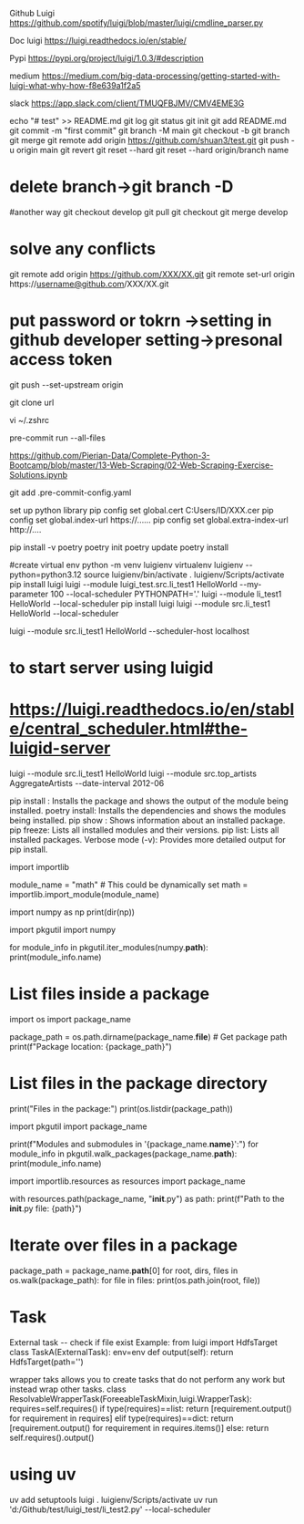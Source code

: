 Github Luigi
https://github.com/spotify/luigi/blob/master/luigi/cmdline_parser.py

Doc luigi
https://luigi.readthedocs.io/en/stable/

Pypi
https://pypi.org/project/luigi/1.0.3/#description

medium
https://medium.com/big-data-processing/getting-started-with-luigi-what-why-how-f8e639a1f2a5

slack
https://app.slack.com/client/TMUQFBJMV/CMV4EME3G


echo "# test" >> README.md
git log
git status
git init
git add README.md
git commit -m "first commit"
git branch -M main
git checkout -b <branch name>
git branch <name>
git merge <name>
git remote add origin https://github.com/shuan3/test.git
git push -u origin main
git revert <id>
git reset --hard <id>
git reset --hard origin/branch name
# delete branch->git branch -D <branch name>

#another way
git checkout develop
git pull
git checkout <branch name>
git merge develop
# solve any conflicts

git remote add origin https://github.com/XXX/XX.git
git remote set-url origin https://username@github.com/XXX/XX.git
# put password or tokrn ->setting in github developer setting->presonal access token
git push --set-upstream origin <branch name>


git clone url


vi  ~/.zshrc



pre-commit run --all-files




https://github.com/Pierian-Data/Complete-Python-3-Bootcamp/blob/master/13-Web-Scraping/02-Web-Scraping-Exercise-Solutions.ipynb



git add .pre-commit-config.yaml


set up python library
pip config set global.cert C:Users/ID/XXX.cer
pip config set global.index-url https://......
pip config set global.extra-index-url http://....


pip install -v poetry
poetry init
poetry update
poetry install

#create virtual env
python -m venv luigienv
virtualenv luigienv --python=python3.12
source luigienv/bin/activate
. luigienv/Scripts/activate
pip install luigi
luigi --module luigi_test.src.li_test1 HelloWorld --my-parameter 100 --local-scheduler
PYTHONPATH='.' luigi --module li_test1 HelloWorld --local-scheduler
pip install luigi
luigi --module src.li_test1 HelloWorld --local-scheduler

luigi --module src.li_test1 HelloWorld --scheduler-host localhost

# to start server using luigid
# https://luigi.readthedocs.io/en/stable/central_scheduler.html#the-luigid-server
luigi --module src.li_test1 HelloWorld
luigi --module src.top_artists AggregateArtists --date-interval 2012-06




pip install <package-name>: Installs the package and shows the output of the module being installed.
poetry install: Installs the dependencies and shows the modules being installed.
pip show <package-name>: Shows information about an installed package.
pip freeze: Lists all installed modules and their versions.
pip list: Lists all installed packages.
Verbose mode (-v): Provides more detailed output for pip install.


import importlib

module_name = "math"  # This could be dynamically set
math = importlib.import_module(module_name)


import numpy as np
print(dir(np))

import pkgutil
import numpy

for module_info in pkgutil.iter_modules(numpy.__path__):
    print(module_info.name)


# List files inside a package
import os
import package_name

package_path = os.path.dirname(package_name.__file__)  # Get package path
print(f"Package location: {package_path}")

# List files in the package directory
print("Files in the package:")
print(os.listdir(package_path))

import pkgutil
import package_name

print(f"Modules and submodules in '{package_name.__name__}':")
for module_info in pkgutil.walk_packages(package_name.__path__):
    print(module_info.name)



import importlib.resources as resources
import package_name

with resources.path(package_name, "__init__.py") as path:
    print(f"Path to the __init__.py file: {path}")

# Iterate over files in a package
package_path = package_name.__path__[0]
for root, dirs, files in os.walk(package_path):
    for file in files:
        print(os.path.join(root, file))


# Task
External task -- check if file exist
Example:
from luigi import HdfsTarget
class TaskA(ExternalTask):
    env=env
    def output(self):
       return HdfsTarget(path='')

wrapper taks allows you to create tasks that do not perform any work but instead wrap other tasks.
class ResolvableWrapperTask(ForeeableTaskMixin,luigi.WrapperTask):
    requires=self.requires()
    if type(requires)==list:
        return [requirement.output() for requirement in requires]
    elif type(requires)==dict:
        return [requirement.output() for requirement in requires.items()]
    else:
        return self.requires().output()




# using uv
uv add setuptools luigi
. luigienv/Scripts/activate
uv run 'd:/Github/test/luigi_test/li_test2.py' --local-scheduler
